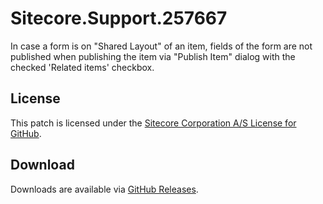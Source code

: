 # Sitecore.Support.257667
In case a form is on &quot;Shared Layout&quot; of an item, fields of the form are not published when publishing the item via &quot;Publish Item&quot; dialog with the checked 'Related items' checkbox.

## License  
This patch is licensed under the [Sitecore Corporation A/S License for GitHub](https://github.com/sitecoresupport/Sitecore.Support.257667/blob/master/LICENSE).  

## Download  
Downloads are available via [GitHub Releases](https://github.com/sitecoresupport/Sitecore.Support.257667/releases).  

